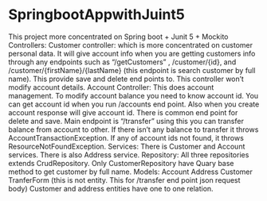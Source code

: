 # SpringbootAppwithJuint5
This project more concentrated on Spring boot + Junit 5 + Mockito
Controllers:
Customer controller: which is more concentrated on customer personal data. It will give account info when you are getting customers info  through any endpoints such as “/getCustomers” , /customer/{id}, and /customer/{firstName}/{lastName} (this endpoint is search customer by full name).
This provide save and delete end points to. This controller won’t modify account details.
Account Controller:
This does account management. To modify account balance you need to know account id. You can get account id when you run /accounts end point. Also when you create account response will give account id. There is common end point for delete and save. 
Main endpoint is “/transfer” using this you can transfer balance from account to other. If there isn’t any balance to transfer it throws AccountTransactionException. If any of account ids not found, it throws ResourceNotFoundException. 
Services:
There is Customer and Account services. There is also Address service.
Repository:
All three repositories extends CrudRepository.
Only CustomerRepository have Quary base method to get customer by full name.
Models:
Account
Address
Customer
TranferForm (this is not entity. This for /transfer end point json request body)
Customer and address entities have one to one relation. 
